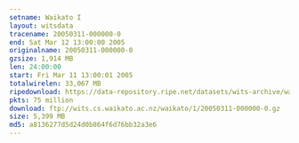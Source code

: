 ```yaml
---
setname: Waikato I
layout: witsdata
tracename: 20050311-000000-0
end: Sat Mar 12 13:00:00 2005
originalname: 20050311-000000-0
gzsize: 1,914 MB
len: 24:00:00
start: Fri Mar 11 13:00:01 2005
totalwirelen: 33,067 MB
ripedownload: https://data-repository.ripe.net/datasets/wits-archive/waikato/1/20050311-000000-0.gz
pkts: 75 million
download: ftp://wits.cs.waikato.ac.nz/waikato/1/20050311-000000-0.gz
size: 5,399 MB
md5: a8136277d5d24d0b864f6d76bb32a3e6
---
```

